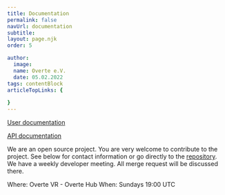```yaml
---
title: Documentation
permalink: false
navUrl: documentation
subtitle: 
layout: page.njk
order: 5

author:
  image: 
  name: Overte e.V.
  date: 05.02.2022
tags: contentBlock
articleTopLinks: {
  
}
---
```


[User documentation](https://docs.overte.org)

[API documentation](http://apidocs.overte.org)

We are an open source project. You are very welcome to contribute to the project. See below for contact information or go directly to the [repository](https://github.com/overte-org). 
We have a weekly developer meeting. All merge request will be discussed there.

Where: Overte VR - Overte Hub
When: Sundays 19:00 UTC

